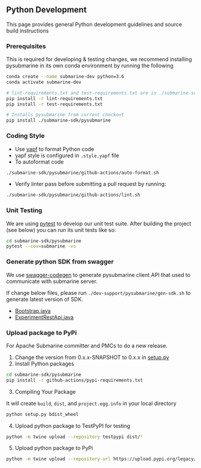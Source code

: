 <!---
  Licensed under the Apache License, Version 2.0 (the "License");
  you may not use this file except in compliance with the License.
  You may obtain a copy of the License at

   http://www.apache.org/licenses/LICENSE-2.0

  Unless required by applicable law or agreed to in writing, software
  distributed under the License is distributed on an "AS IS" BASIS,
  WITHOUT WARRANTIES OR CONDITIONS OF ANY KIND, either express or implied.
  See the License for the specific language governing permissions and
  limitations under the License. See accompanying LICENSE file.
-->

## Python Development
This page provides general Python development guidelines and source build instructions
### Prerequisites
This is required for developing & testing changes, we recommend installing pysubmarine
in its own conda environment by running the following
```bash
conda create --name submarine-dev python=3.6
conda activate submarine-dev

# lint-requirements.txt and test-requirements.txt are in ./submarine-sdk/pysubmarine/github-actions
pip install -r lint-requirements.txt
pip install -r test-requirements.txt

# Installs pysubmarine from current checkout
pip install ./submarine-sdk/pysubmarine
```
### Coding Style
- Use [yapf](https://github.com/google/yapf) to format Python code
- yapf style is configured in `.style.yapf` file
- To autoformat code
```bash
./submarine-sdk/pysubmarine/github-actions/auto-format.sh
```
- Verify linter pass before submitting a pull request by running:
```bash
./submarine-sdk/pysubmarine/github-actions/lint.sh
```
### Unit Testing
We are using [pytest](https://docs.pytest.org/en/latest/) to develop our unit test suite.
After building the project (see below) you can run its unit tests like so:
```bash
cd submarine-sdk/pysubmarine
pytest --cov=submarine -vs
```
### Generate python SDK from swagger
We use [swagger-codegen](https://swagger.io/docs/open-source-tools/swagger-codegen/)
to generate pysubmarine client API that used to communicate with submarine server.

If change below files, please run `./dev-support/pysubmarine/gen-sdk.sh`
to generate latest version of SDK.
- [Bootstrap.java](https://github.com/apache/submarine/blob/master/submarine-server/server-core/src/main/java/org/apache/submarine/server/Bootstrap.java)
- [ExperimentRestApi.java](https://github.com/apache/submarine/blob/master/submarine-server/server-core/src/main/java/org/apache/submarine/server/rest/ExperimentRestApi.java)

### Upload package to PyPi
For Apache Submarine committer and PMCs to do a new release.
1. Change the version from 0.x.x-SNAPSHOT to 0.x.x
in [setup.py](https://github.com/apache/submarine/blob/master/submarine-sdk/pysubmarine/setup.py)
2. Install Python packages
```bash
cd submarine-sdk/pysubmarine
pip install -r github-actions/pypi-requirements.txt
```
3. Compiling Your Package

It will create `build`, `dist`, and `project.egg.info`
in your local directory
```bash
python setup.py bdist_wheel
```
4. Upload python package to TestPyPI for testing
```bash
python -m twine upload --repository testpypi dist/*
```
5. Upload python package to PyPi
```bash
python -m twine upload --repository-url https://upload.pypi.org/legacy/ dist/*
```
